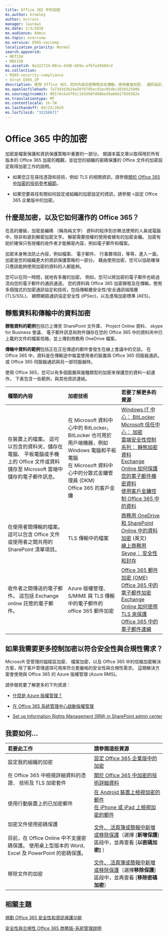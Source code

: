 ```yaml
---
title: Office 365 中的加密
ms.author: krowley
author: kccross
manager: laurawi
ms.date: 1/3/2018
ms.audience: Admin
ms.topic: overview
ms.service: O365-seccomp
localization_priority: Normal
search.appverid:
- MET150
- MOE150
ms.assetid: 0a322724-08ca-43db-b69a-afbfa20484cd
ms.collection:
- M365-security-compliance
- Strat_O365_IP
description: 使用 Office 365，您的內容加密靜態及在傳輸，使用最強加密、 通訊協定，以及可用的技術。 在 Office 365 中取得加密的概觀。
ms.openlocfilehash: 7a73d3d3b24e28f8795ec93ac05dbc383b525906
ms.sourcegitcommit: 0017dc6a5f81c165d9dfd88be39a6bb17856582e
ms.translationtype: MT
ms.contentlocale: zh-TW
ms.lasthandoff: 04/23/2019
ms.locfileid: "32256671"
---
```

# <a name="encryption-in-office-365"></a>Office 365 中的加密

加密是檔案保護和資訊保護策略中重要的一部分。 閱讀本篇文章以取得用於所有版本的 Office 365 加密的概觀，並從您的組織的密碼保護的 Office 文件的加密設定取得加密工作的說明。
  
- 如果您正在尋找憑證和技術，例如 TLS 的相關資訊，請參閱[關於 Office 365 中加密的技術參考細節](technical-reference-details-about-encryption.md)。

- 如果您要尋找有關如何設定或組織的加密設定的資訊，請參閱 <<c0>設定 Office 365 企業版中的加密。

## <a name="what-is-encryption-and-how-does-it-work-in-office-365"></a>什麼是加密，以及它如何運作的 Office 365？

在高的層級，加密是編碼 （稱為純文字） 資料的程序到亦無法使用的人員或電腦中，除非和直到解密加密文字。 解密需要授權的使用者擁有的加密金鑰。 加密有助於確保只有授權的收件者才能解密內容，例如電子郵件和檔案。
  
加密本身無法防止內容，例如檔案、 電子郵件、 行事曆項目，等等，進入一面。 加密是您的組織更大的資訊保護策略的一部分。 藉由使用加密，您可以協助確保只應該能夠使用加密的資料的人都能夠。
  
您可以在同一時間，就地有多層的加密。 例如，您可以將加密的電子郵件也經過流向您的電子郵件的通訊通道。 您的資料與 Office 365 加密靜態及在傳輸，使用多個強式的加密通訊協定和技術，包括傳輸層安全性/安全通訊端階層 (TLS/SSL)、 網際網路通訊協定安全性 (IPSec)，以及進階加密標準 (AES)。
  
## <a name="encryption-for-data-at-rest-and-data-in-transit"></a>靜態資料和傳輸中的資料加密

 **靜態資料的範例**包括已上傳至 SharePoint 文件庫、 Project Online 資料、 skype for Business 會議、 電子郵件訊息和附件儲存在您的 Office 365 中的資料夾中已上載的文件的檔案信箱，並上傳到商務用 OneDrive 檔案。 
  
 **傳輸中資料的範例**包括正在正在傳遞的郵件會發生在線上會議中的交談。 在 Office 365 中，資料是在傳輸途中每當使用者的裝置與 Office 365 伺服器通訊，或 Office 365 伺服器通訊與另一部伺服器時。 
  
使用 Office 365，您可以有多個圖層與幾種類型的加密來保護您的資料一起運作。 下表包含一些範例，與其他資訊連結。
  
|**種類的內容**|**加密技術**|**若要了解更多的資源**|
|:-----|:-----|:-----|
|在裝置上的檔案。 這可以包含的資料夾，儲存在電腦、 平板電腦或手機上的 Office 文件或資料儲存至 Microsoft 雲端中儲存的電子郵件訊息。  <br/> |在 Microsoft 資料中心中的 BitLocker。 BitLocker 也可用於用戶端機器，例如 Windows 電腦和平板電腦  <br/> 在 Microsoft 資料中心中的分散式金鑰管理員 (DKM)  <br/> Office 365 的客戶金鑰  <br/> |[Windows IT 中心： BitLocker](https://docs.microsoft.com/windows/device-security/bitlocker/bitlocker-overview) <br/> [Microsoft 信任中心： 加密](https://www.microsoft.com/en-us/TrustCenter/Security/Encryption) <br/> [雲端安全性控制系列： 靜態加密資料](https://blogs.microsoft.com/microsoftsecure/2015/09/10/cloud-security-controls-series-encrypting-data-at-rest) <br/> [Exchange Online 如何保護您的電子郵件機密資料](exchange-online-secures-email-secrets.md) <br/> [使用客戶金鑰控制 Office 365 中的資料](controlling-your-data-using-customer-key.md) <br/> |
|在使用者間傳輸的檔案。 這可以包含 Office 文件或使用者之間共用的 SharePoint 清單項目。  <br/> |TLS 傳輸中的檔案  <br/> |[商務用 OneDrive 和 SharePoint Online 中的資料加密](data-encryption-in-odb-and-spo.md) (英文) <br/> [線上商務用 Skype： 安全性和封存](https://technet.microsoft.com/library/skype-for-business-online-security-and-archiving.aspx) <br/> |
|收件者之間傳送的電子郵件。 這包括 Exchange online 託管的電子郵件。  <br/> |Azure 版權管理、 S/MIME 與 TLS 傳輸中的電子郵件的 office 365 郵件加密  <br/> |[Office 365 郵件加密 (OME)](ome.md) <br/> [Office 365 中的電子郵件加密](email-encryption.md) <br/> [Exchange Online 如何使用 TLS 來保護 Office 365 中的電子郵件連線](exchange-online-uses-tls-to-secure-email-connections.md) <br/> |

## <a name="what-if-i-need-more-control-over-encryption-to-meet-security-and-compliance-requirements"></a>如果我需要更多控制加密以符合安全性與合規性需求？

Microsoft 受管理的磁碟區加密、 檔案加密，以及 Office 365 中的信箱加密解決方案，除了客戶管理選項可用來符合更嚴格的安全性與合規性需求。 這類解決方案會使用與 Office 365 的 Azure 版權管理 (Azure RMS)。
  
請參閱若要了解更多的下列資源：
  
- [什麼是 Azure 版權管理？](https://docs.microsoft.com/information-protection/understand-explore/what-is-azure-rms)

- [在 Office 365 系統管理中心啟動版權管理](https://support.office.com/article/5b6d3ac7-b1ac-428e-b03e-50e882f85a6e)

- [Set up Information Rights Management (IRM) in SharePoint admin center](set-up-irm-in-sp-admin-center.md)

## <a name="how-do-i"></a>我要如何...

|**若要此工作**|**請參閱這些資源**|
|:-----|:-----|
|設定我的組織的加密  <br/> |[設定 Office 365 企業版中的加密](set-up-encryption.md) <br/> |
|在 Office 365 中檢視詳細資料的憑證、 技術及 TLS 加密套件  <br/> |[關於 Office 365 中加密的技術詳細資料](technical-reference-details-about-encryption.md) <br/> |
|使用行動裝置上的已加密郵件  <br/> |[在 Android 裝置上檢視加密的郵件](https://support.office.com/article/83d60f17-2305-407a-a762-7d518401fdeb) <br/> [在 iPhone 或 iPad 上檢視加密的郵件](https://support.office.com/article/4d631321-0d26-4bcc-a483-d294dd0b1caf) <br/> |
|加密文件使用密碼保護  <br/><br/>  目前，在 Office Online 中不支援密碼保護。 使用桌上型版本的 Word、 Excel 及 PowerPoint 的密碼保護。           |[文件、 活頁簿或簡報中新增或移除保護](https://support.office.com/article/05084cc3-300d-4c1a-8416-38d3e37d6826)（選擇 [**新增保護**] 區段中，並再查看 [**以密碼加密]** ）  <br/> |
|移除文件的加密  <br/> |[文件、 活頁簿或簡報中新增或移除保護](https://support.office.com/article/05084cc3-300d-4c1a-8416-38d3e37d6826)（選擇**移除保護**] 區段中，並再查看 [**移除密碼加密**）  <br/> |

## <a name="related-topics"></a>相關主題

[規劃 Office 365 安全性和資訊保護功能](https://support.office.com/article/3d4ac4a1-3920-4ff9-918f-011f3ce60408)
  
[安全性與合規性 Office 365 商務版-系統管理說明](https://support.office.com/article/7fe448f7-49bd-4d3e-919d-0a6d1cf675bb)
  

